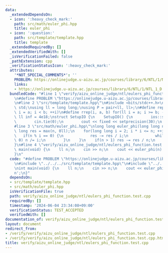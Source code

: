 ```yaml
---
data:
  _extendedDependsOn:
  - icon: ':heavy_check_mark:'
    path: src/math/euler_phi.hpp
    title: euler_phi
  - icon: ':question:'
    path: src/template/template.hpp
    title: template
  _extendedRequiredBy: []
  _extendedVerifiedWith: []
  _isVerificationFailed: false
  _pathExtension: cpp
  _verificationStatusIcon: ':heavy_check_mark:'
  attributes:
    '*NOT_SPECIAL_COMMENTS*': ''
    PROBLEM: https://onlinejudge.u-aizu.ac.jp/courses/library/6/NTL/1/NTL_1_D
    links:
    - https://onlinejudge.u-aizu.ac.jp/courses/library/6/NTL/1/NTL_1_D
  bundledCode: "#line 1 \"verify/aizu_online_judge/ntl/eulers_phi_function.test.cpp\"\
    \n#define PROBLEM \"https://onlinejudge.u-aizu.ac.jp/courses/library/6/NTL/1/NTL_1_D\"\
    \n#line 2 \"src/template/template.hpp\"\n#include <bits/stdc++.h>\nusing namespace\
    \ std;\nusing ll = long long;\nusing P = pair<ll, ll>;\n#define rep(i, a, b) for(ll\
    \ i = a; i < b; ++i)\n#define rrep(i, a, b) for(ll i = a; i >= b; --i)\nconstexpr\
    \ ll inf = 4e18;\nstruct SetupIO {\n    SetupIO() {\n        ios::sync_with_stdio(0);\n\
    \        cin.tie(0);\n        cout << fixed << setprecision(30);\n    }\n} setup_io;\n\
    #line 3 \"src/math/euler_phi.hpp\"\nlong long euler_phi(long long n) {\n    long\
    \ long res = max(n, 0ll);\n    for(long long i = 2; i * i <= n; ++i) {\n     \
    \   if(n % i == 0) {\n            res -= res / i;\n            while(n % i ==\
    \ 0) n /= i;\n        }\n    }\n    if(n > 1) res -= res / n;\n    return res;\n\
    }\n#line 4 \"verify/aizu_online_judge/ntl/eulers_phi_function.test.cpp\"\nint\
    \ main(void) {\n    ll n;\n    cin >> n;\n    cout << euler_phi(n) << '\\n';\n\
    }\n"
  code: "#define PROBLEM \"https://onlinejudge.u-aizu.ac.jp/courses/library/6/NTL/1/NTL_1_D\"\
    \n#include \"../../../src/template/template.hpp\"\n#include \"../../../src/math/euler_phi.hpp\"\
    \nint main(void) {\n    ll n;\n    cin >> n;\n    cout << euler_phi(n) << '\\\
    n';\n}"
  dependsOn:
  - src/template/template.hpp
  - src/math/euler_phi.hpp
  isVerificationFile: true
  path: verify/aizu_online_judge/ntl/eulers_phi_function.test.cpp
  requiredBy: []
  timestamp: '2024-06-04 23:34:08+09:00'
  verificationStatus: TEST_ACCEPTED
  verifiedWith: []
documentation_of: verify/aizu_online_judge/ntl/eulers_phi_function.test.cpp
layout: document
redirect_from:
- /verify/verify/aizu_online_judge/ntl/eulers_phi_function.test.cpp
- /verify/verify/aizu_online_judge/ntl/eulers_phi_function.test.cpp.html
title: verify/aizu_online_judge/ntl/eulers_phi_function.test.cpp
---
```

